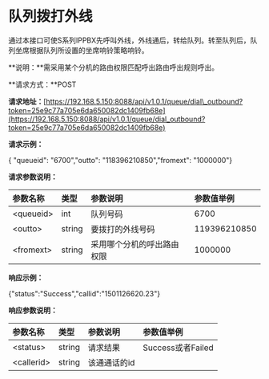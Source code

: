 # 队列拨打外线

通过本接口可使S系列IPPBX先呼叫外线，外线通后，转给队列。转至队列后，队列坐席根据队列所设置的坐席响铃策略响铃。

**说明：**需采用某个分机的路由权限匹配呼出路由呼出规则呼出。

**请求方式：**POST

**请求地址：**[https://192.168.5.150:8088/api/v1.0.1/queue/dial\_outbound?token=25e9c77a705e6da650082dc1409fb68e](https://192.168.5.150:8088/api/v1.0.1/queue/dial_outbound?token=25e9c77a705e6da650082dc1409fb68e)

**请求示例：**

{ "queueid": "6700","outto": "118396210850","fromext": "1000000"}

**请求参数说明：**

| 参数名称 | 类型 | 参数说明 | 参数值举例 |
| :--- | :--- | :--- | :--- |
| &lt;queueid&gt; | int | 队列号码 | 6700 |
| &lt;outto&gt; | string | 要拨打的外线号码 | 119396210850 |
| &lt;fromext&gt; | string | 采用哪个分机的呼出路由权限 | 1000000 |

**响应示例：**

{"status":"Success","callid":"1501126620.23"}

**响应参数说明：**

| 参数名称 | 类型 | 参数说明 | 参数值举例 |
| :--- | :--- | :--- | :--- |
| &lt;status&gt; | string | 请求结果 | Success或者Failed |
| &lt;callerid&gt; | string | 该通通话的id |  |



